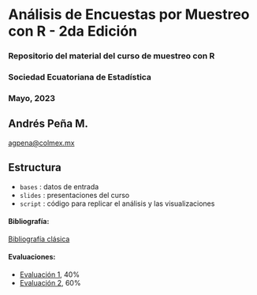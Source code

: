 # Análisis de Encuestas por Muestreo con R - 2da Edición
### Repositorio del material del curso de muestreo con R 
### Sociedad Ecuatoriana de Estadística
### Mayo, 2023 

## Andrés Peña M.
[agpena@colmex.mx](mailto:agpena@colmex.mx)

## Estructura
* `bases` : datos de entrada
* `slides` : presentaciones del curso
* `script` : código para replicar el análisis y las visualizaciones

#### Bibliografía:
[Bibliografía clásica](https://drive.google.com/drive/folders/1nKK4FFTld8COBd3Pb7KicU_AguFwDNyu)

#### Evaluaciones:
* [Evaluación 1](https://forms.gle/AMHAjiAU6VkeQBAA9), 40%
* [Evaluación 2](https://github.com/APDataSc/AEM_SEE_2nd), 60%
